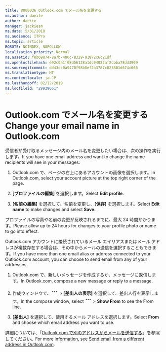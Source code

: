 ```yaml
---
title: 8000036 Outlook.com でメール名を変更する
ms.author: daeite
author: daeite
manager: jackiesm
ms.date: 5/31/2018
ms.audience: ITPro
ms.topic: article
ROBOTS: NOINDEX, NOFOLLOW
localization_priority: Normal
ms.assetid: f0b69874-8a7b-480c-8329-01872c6c21df
ms.openlocfilehash: e92c0a1f08d56128a1dc04022af2cbba78dd3909
ms.sourcegitcommit: dd43cc0a9470f98b8ef2a3787c823801d674c666
ms.translationtype: HT
ms.contentlocale: ja-JP
ms.lasthandoff: 02/12/2019
ms.locfileid: "29928661"
---
```

# <a name="change-your-email-name-in-outlookcom"></a><span data-ttu-id="29f5b-102">Outlook.com でメール名を変更する</span><span class="sxs-lookup"><span data-stu-id="29f5b-102">Change your email name in Outlook.com</span></span>

<span data-ttu-id="29f5b-103">受信者が受け取るメッセージ内のメール名を変更したい場合は、次の操作を実行します。</span><span class="sxs-lookup"><span data-stu-id="29f5b-103">If you have one email address and want to change the name recipients will see in your messages:</span></span>
  
1. <span data-ttu-id="29f5b-104">Outlook.com で、ページの右上にあるアカウントの画像を選択します。</span><span class="sxs-lookup"><span data-stu-id="29f5b-104">In Outlook.com, select your account picture at the top right corner of the page.</span></span>
    
2. <span data-ttu-id="29f5b-105">**[プロファイルの編集]** を選択します。</span><span class="sxs-lookup"><span data-stu-id="29f5b-105">Select **Edit profile**.</span></span> 
    
3. <span data-ttu-id="29f5b-106">**[名前の編集]** を選択して、名前を変更し、**[保存]** を選択します。</span><span class="sxs-lookup"><span data-stu-id="29f5b-106">Select **Edit name** to make changes and select **Save**.</span></span> 
    
<span data-ttu-id="29f5b-107">プロファイルの写真や名前の変更が反映されるまでに、最大 24 時間かかります。</span><span class="sxs-lookup"><span data-stu-id="29f5b-107">Please allow up to 24 hours for changes to your profile photo or name to go into effect.</span></span>
  
<span data-ttu-id="29f5b-108">Outlook.com アカウントに接続されているメール エイリアスまたはメール アドレスが複数存在する場合は、その中からメールの送信を選択することもできます。</span><span class="sxs-lookup"><span data-stu-id="29f5b-108">If you have more than one email alias or address connected to your Outlook.com account, you can choose to send email from any of your addresses.</span></span>
  
1. <span data-ttu-id="29f5b-109">Outlook.com で、新しいメッセージを作成するか、メッセージに返信します。</span><span class="sxs-lookup"><span data-stu-id="29f5b-109">In Outlook.com, compose a new message or reply to a message.</span></span>
    
2. <span data-ttu-id="29f5b-p101">作成ウィンドウで、![[その他のグループ操作] アイコン](media/b97ea7cd-eeb0-49c5-a564-7ca2d2e33909.png) \> **[差出人の表示]** を選択して、差出人行を表示します。</span><span class="sxs-lookup"><span data-stu-id="29f5b-p101">In the compose window, select ![The More group actions icon.](media/b97ea7cd-eeb0-49c5-a564-7ca2d2e33909.png) \> **Show From** to see the From line.</span></span> 
    
3. <span data-ttu-id="29f5b-112">**[差出人]** を選択して、使用するメール アドレスを選択します。</span><span class="sxs-lookup"><span data-stu-id="29f5b-112">Select **From** and choose which email address you want to use.</span></span> 
    
<span data-ttu-id="29f5b-113">詳細については、「[Outlook.com で別のアドレスからメールを送信する](https://go.microsoft.com/fwlink/p/?linkid=2001701&amp;clcid=0x409)」を参照してください。</span><span class="sxs-lookup"><span data-stu-id="29f5b-113">For more information, see [Send email from a different address in Outlook.com](https://go.microsoft.com/fwlink/p/?linkid=2001701&amp;clcid=0x409).</span></span>
  

